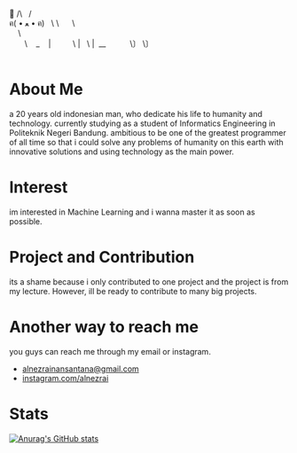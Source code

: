 🧶 /\   /\
ฅ( • ﻌ • ฅ)
  \ \      \ \
    \           \
       \    _    |
         \ |   \ |  \__
          \〕 \〕       \
⠀⠀
# About Me
a 20 years old indonesian man, who dedicate his life to humanity and technology. currently studying as a student of Informatics Engineering in Politeknik Negeri Bandung. ambitious to be one of the greatest programmer of all time so that i could solve any problems of humanity on this earth with innovative solutions and using technology as the main power.

# Interest
im interested in Machine Learning and i wanna master it as soon as possible.

# Project and Contribution
its a shame because i only contributed to one project and the project is from my lecture. However, ill be ready to contribute to many big projects.

# Another way to reach me
you guys can reach me through my email or instagram.
- alnezrainansantana@gmail.com
- [instagram.com/alnezrai](https://www.instagram.com/alnezrai)

# Stats
[![Anurag's GitHub stats](https://github-readme-stats.vercel.app/api?username=breadmak3r)](https://github.com/anuraghazra/github-readme-stats)
